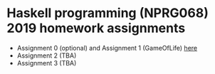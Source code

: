 
# Haskell programming (NPRG068) 2019 homework assignments

- Assignment 0 (optional) and Assignment 1 (GameOfLife) [here](https://github.com/exaexa/hs19/u1/)
- Assignment 2 (TBA)
- Assignment 3 (TBA)
